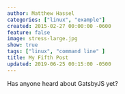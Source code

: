 ```yaml
---
author: Matthew Hassel
categories: ["linux", "example"]
created: 2015-02-27 00:00:00 -0600
feature: false
image: stress-large.jpg
show: true
tags: ["linux", "command line" ]
title: My Fifth Post
updated: 2019-06-25 00:15:00 -0500
---
```


Has anyone heard about GatsbyJS yet?
